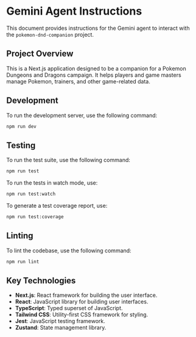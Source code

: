 # Gemini Agent Instructions

This document provides instructions for the Gemini agent to interact with the `pokemon-dnd-companion` project.

## Project Overview

This is a Next.js application designed to be a companion for a Pokemon Dungeons and Dragons campaign. It helps players and game masters manage Pokemon, trainers, and other game-related data.

## Development

To run the development server, use the following command:

```bash
npm run dev
```

## Testing

To run the test suite, use the following command:

```bash
npm run test
```

To run the tests in watch mode, use:

```bash
npm run test:watch
```

To generate a test coverage report, use:
```bash
npm run test:coverage
```

## Linting

To lint the codebase, use the following command:

```bash
npm run lint
```

## Key Technologies

- **Next.js**: React framework for building the user interface.
- **React**: JavaScript library for building user interfaces.
- **TypeScript**: Typed superset of JavaScript.
- **Tailwind CSS**: Utility-first CSS framework for styling.
- **Jest**: JavaScript testing framework.
- **Zustand**: State management library.

